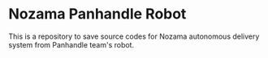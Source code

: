 # Nozama Panhandle Robot

This is a repository to save source codes for Nozama autonomous delivery system from Panhandle team's robot. 
